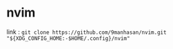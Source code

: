 # nvim
link : ```git clone https://github.com/9manhasan/nvim.git "${XDG_CONFIG_HOME:-$HOME/.config}/nvim"```

